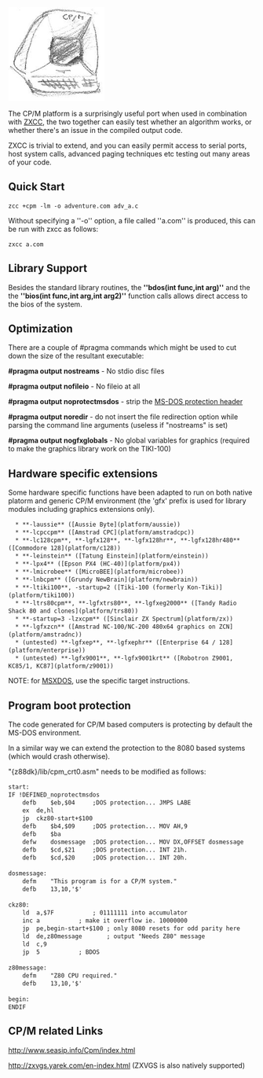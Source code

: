 
![](images/platform/cpm.jpg)


The CP/M platform is a surprisingly useful port when used in combination with [ZXCC](http://www.seasip.demon.co.uk/Unix/Zxcc/), the two together can easily test whether an algorithm works, or whether there's an issue in the compiled output code.

ZXCC is trivial to extend, and you can easily permit access to serial ports, host system calls, advanced paging techniques etc testing out many areas of your code.

##  Quick Start 

	
	zcc +cpm -lm -o adventure.com adv_a.c


Without specifying a ''-o'' option, a file called ''a.com'' is produced, this can be run with zxcc as follows:

	
	zxcc a.com



## Library Support

Besides the standard library routines, the **''bdos(int func,int arg)''** and the the **''bios(int func,int arg,int arg2)''** function calls allows direct access to the bios of the system.

## Optimization

There are a couple of #pragma commands which might be used to cut down the size of the resultant executable:

**#pragma output nostreams**      - No stdio disc files

**#pragma output nofileio**       - No fileio at all

**#pragma output noprotectmsdos** - strip the [MS-DOS protection header](platform/cpm#program_boot_protection)

**#pragma output noredir**        - do not insert the file redirection option while parsing the command line arguments (useless if "nostreams" is set)

**#pragma output nogfxglobals**   - No global variables for graphics (required to make the graphics library work on the TIKI-100)

## Hardware specific extensions

Some hardware specific functions have been adapted to run on both native platorm and generic CP/M environment (the 'gfx' prefix is used for library modules including graphics extensions only).


      * **-laussie** ([Aussie Byte](platform/aussie))
      * **-lcpccpm** ([Amstrad CPC](platform/amstradcpc))
      * **-lc128cpm**, **-lgfx128**, **-lgfx128hr**, **-lgfx128hr480** ([Commodore 128](platform/c128))
      * **-leinstein** ([Tatung Einstein](platform/einstein))
      * **-lpx4** ([Epson PX4 (HC-40)](platform/px4))
      * **-lmicrobee** ([MicroBEE](platform/microbee))
      * **-lnbcpm** ([Grundy NewBrain](platform/newbrain))
      * **-ltiki100**, -startup=2 ([Tiki-100 (formerly Kon-Tiki)](platform/tiki100))
      * **-ltrs80cpm**, **-lgfxtrs80**, **-lgfxeg2000** ([Tandy Radio Shack 80 and clones](platform/trs80))
      * **-startup=3 -lzxcpm** ([Sinclair ZX Spectrum](platform/zx))
      * **-lgfxzcn** ([Amstrad NC-100/NC-200 480x64 graphics on ZCN](platform/amstradnc))
      * (untested) **-lgfxep**, **-lgfxephr** ([Enterprise 64 / 128](platform/enterprise))
      * (untested) **-lgfx9001**, **-lgfx9001krt** ([Robotron Z9001, KC85/1, KC87](platform/z9001))


NOTE: for [MSXDOS](platform/msx), use the specific target instructions.

## Program boot protection

The code generated for CP/M based computers is protecting by default the MS-DOS environment.

In a similar way we can extend the protection to the 8080 based systems (which would crash otherwise).

"{z88dk}/lib/cpm_crt0.asm" needs to be modified as follows:


	start:
	IF !DEFINED_noprotectmsdos
		defb	$eb,$04		;DOS protection... JMPS LABE
		ex	de,hl
		jp	ckz80-start+$100
		defb	$b4,$09		;DOS protection... MOV AH,9
		defb	$ba
		defw	dosmessage	;DOS protection... MOV DX,OFFSET dosmessage
		defb	$cd,$21		;DOS protection... INT 21h.
		defb	$cd,$20		;DOS protection... INT 20h.
	
	dosmessage:
		defm	"This program is for a CP/M system."
		defb	13,10,'$'
	
	ckz80:
		ld	a,$7F			; 01111111 into accumulator
		inc	a			; make it overflow ie. 10000000
		jp	pe,begin-start+$100	; only 8080 resets for odd parity here
		ld	de,z80message		; output "Needs Z80" message
		ld	c,9
		jp	5			; BDOS
	
	z80message:
		defm	"Z80 CPU required."
		defb	13,10,'$'	
		
	begin:
	ENDIF


## CP/M related Links

http://www.seasip.info/Cpm/index.html

http://zxvgs.yarek.com/en-index.html   (ZXVGS is also natively supported)


